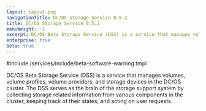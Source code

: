 ```yaml
---
layout: layout.pug
navigationTitle: DC/OS Storage Service 0.5.2
title: DC/OS Storage Service 0.5.2
menuWeight: -1
excerpt: DC/OS Beta Storage Service (DSS) is a service that manages volumes, volume profiles, volume providers, and storage devices in the DC/OS cluster.
enterprise: true
beta: true
---
```

#include /services/include/beta-software-warning.tmpl


DC/OS Beta Storage Service (DSS) is a service that manages volumes, volume profiles, volume providers, and storage devices in the DC/OS cluster.
The DSS serves as the brain of the storage support system by collecting storage related information from various components in the cluster, keeping track of their states, and acting on user requests.
